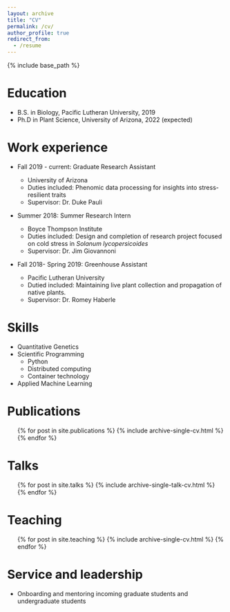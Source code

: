 ```yaml
---
layout: archive
title: "CV"
permalink: /cv/
author_profile: true
redirect_from:
  - /resume
---
```


{% include base_path %}

Education
======
* B.S. in Biology, Pacific Lutheran University, 2019
* Ph.D in Plant Science, University of Arizona, 2022 (expected)

Work experience
======
* Fall 2019 - current: Graduate Research Assistant
  * University of Arizona
  * Duties included: Phenomic data processing for insights into stress-resilient traits
  * Supervisor: Dr. Duke Pauli

* Summer 2018: Summer Research Intern
  * Boyce Thompson Institute
  * Duties included: Design and completion of research project focused on cold stress in *Solanum lycopersicoides*
  * Supervisor: Dr. Jim Giovannoni

* Fall 2018- Spring 2019: Greenhouse Assistant 
  * Pacific Lutheran University 
  * Dutied included: Maintaining live plant collection and propagation of native plants. 
  * Supervisor: Dr. Romey Haberle

  
Skills
======
* Quantitative Genetics
* Scientific Programming 
  * Python
  * Distributed computing
  * Container technology
* Applied Machine Learning

Publications
======
  <ul>{% for post in site.publications %}
    {% include archive-single-cv.html %}
  {% endfor %}</ul>
  
Talks
======
  <ul>{% for post in site.talks %}
    {% include archive-single-talk-cv.html %}
  {% endfor %}</ul>
  
Teaching
======
  <ul>{% for post in site.teaching %}
    {% include archive-single-cv.html %}
  {% endfor %}</ul>
  
Service and leadership
======
* Onboarding and mentoring incoming graduate students and undergraduate students 
